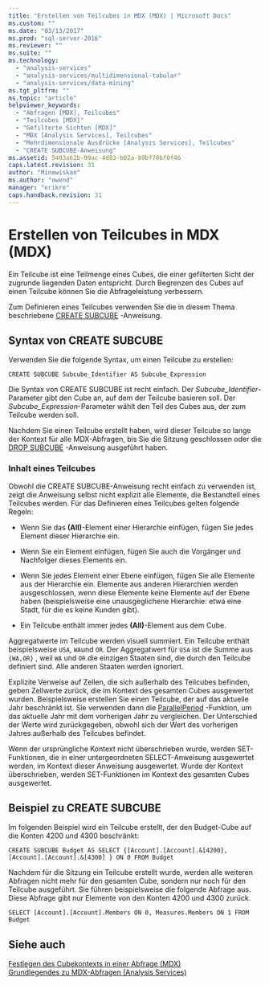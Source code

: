 ```yaml
---
title: "Erstellen von Teilcubes in MDX (MDX) | Microsoft Docs"
ms.custom: ""
ms.date: "03/13/2017"
ms.prod: "sql-server-2016"
ms.reviewer: ""
ms.suite: ""
ms.technology: 
  - "analysis-services"
  - "analysis-services/multidimensional-tabular"
  - "analysis-services/data-mining"
ms.tgt_pltfrm: ""
ms.topic: "article"
helpviewer_keywords: 
  - "Abfragen [MDX], Teilcubes"
  - "Teilcubes [MDX]"
  - "Gefilterte Sichten [MDX]"
  - "MDX [Analysis Services], Teilcubes"
  - "Mehrdimensionale Ausdrücke [Analysis Services], Teilcubes"
  - "CREATE SUBCUBE-Anweisung"
ms.assetid: 5403a62b-99ac-4d83-b02a-89bf78bf0f46
caps.latest.revision: 31
author: "Minewiskan"
ms.author: "owend"
manager: "erikre"
caps.handback.revision: 31
---
```

# Erstellen von Teilcubes in MDX (MDX)
  Ein Teilcube ist eine Teilmenge eines Cubes, die einer gefilterten Sicht der zugrunde liegenden Daten entspricht. Durch Begrenzen des Cubes auf einen Teilcube können Sie die Abfrageleistung verbessern.  
  
 Zum Definieren eines Teilcubes verwenden Sie die in diesem Thema beschriebene [CREATE SUBCUBE](../Topic/CREATE%20SUBCUBE%20Statement%20\(MDX\).md) -Anweisung.  
  
## Syntax von CREATE SUBCUBE  
 Verwenden Sie die folgende Syntax, um einen Teilcube zu erstellen:  
  
```  
CREATE SUBCUBE Subcube_Identifier AS Subcube_Expression  
```  
  
 Die Syntax von CREATE SUBCUBE ist recht einfach. Der *Subcube_Identifier*-Parameter gibt den Cube an, auf dem der Teilcube basieren soll. Der *Subcube_Expression*-Parameter wählt den Teil des Cubes aus, der zum Teilcube werden soll.  
  
 Nachdem Sie einen Teilcube erstellt haben, wird dieser Teilcube so lange der Kontext für alle MDX-Abfragen, bis Sie die Sitzung geschlossen oder die [DROP SUBCUBE](../Topic/DROP%20SUBCUBE%20Statement%20\(MDX\).md) -Anweisung ausgeführt haben.  
  
### Inhalt eines Teilcubes  
 Obwohl die CREATE SUBCUBE-Anweisung recht einfach zu verwenden ist, zeigt die Anweisung selbst nicht explizit alle Elemente, die Bestandteil eines Teilcubes werden. Für das Definieren eines Teilcubes gelten folgende Regeln:  
  
-   Wenn Sie das **(All)**-Element einer Hierarchie einfügen, fügen Sie jedes Element dieser Hierarchie ein.  
  
-   Wenn Sie ein Element einfügen, fügen Sie auch die Vorgänger und Nachfolger dieses Elements ein.  
  
-   Wenn Sie jedes Element einer Ebene einfügen, fügen Sie alle Elemente aus der Hierarchie ein. Elemente aus anderen Hierarchien werden ausgeschlossen, wenn diese Elemente keine Elemente auf der Ebene haben (beispielsweise eine unausgeglichene Hierarchie: etwa eine Stadt, für die es keine Kunden gibt).  
  
-   Ein Teilcube enthält immer jedes **(All)**-Element aus dem Cube.  
  
 Aggregatwerte im Teilcube werden visuell summiert. Ein Teilcube enthält beispielsweise `USA`, `WA`und `OR`. Der Aggregatwert für `USA` ist die Summe aus `{WA,OR}` , weil `WA` und `OR` die einzigen Staaten sind, die durch den Teilcube definiert sind. Alle anderen Staaten werden ignoriert.  
  
 Explizite Verweise auf Zellen, die sich außerhalb des Teilcubes befinden, geben Zellwerte zurück, die im Kontext des gesamten Cubes ausgewertet wurden. Beispielsweise erstellen Sie einen Teilcube, der auf das aktuelle Jahr beschränkt ist. Sie verwenden dann die [ParallelPeriod](../../../mdx/parallelperiod-mdx.md) -Funktion, um das aktuelle Jahr mit dem vorherigen Jahr zu vergleichen. Der Unterschied der Werte wird zurückgegeben, obwohl sich der Wert des vorherigen Jahres außerhalb des Teilcubes befindet.  
  
 Wenn der ursprüngliche Kontext nicht überschrieben wurde, werden SET-Funktionen, die in einer untergeordneten SELECT-Anweisung ausgewertet werden, im Kontext dieser Anweisung ausgewertet. Wurde der Kontext überschrieben, werden SET-Funktionen im Kontext des gesamten Cubes ausgewertet.  
  
## Beispiel zu CREATE SUBCUBE  
 Im folgenden Beispiel wird ein Teilcube erstellt, der den Budget-Cube auf die Konten 4200 und 4300 beschränkt:  
  
 `CREATE SUBCUBE Budget AS SELECT {[Account].[Account].&[4200], [Account].[Account].&[4300] } ON 0 FROM Budget`  
  
 Nachdem für die Sitzung ein Teilcube erstellt wurde, werden alle weiteren Abfragen nicht mehr für den gesamten Cube, sondern nur noch für den Teilcube ausgeführt. Sie führen beispielsweise die folgende Abfrage aus. Diese Abfrage gibt nur Elemente von den Konten 4200 und 4300 zurück.  
  
 `SELECT [Account].[Account].Members ON 0, Measures.Members ON 1 FROM Budget`  
  
## Siehe auch  
 [Festlegen des Cubekontexts in einer Abfrage &#40;MDX&#41;](../../../analysis-services/multidimensional-models/mdx/establishing-cube-context-in-a-query-mdx.md)   
 [Grundlegendes zu MDX-Abfragen &#40;Analysis Services&#41;](../../../analysis-services/multidimensional-models/mdx/mdx-query-fundamentals-analysis-services.md)  
  
  
